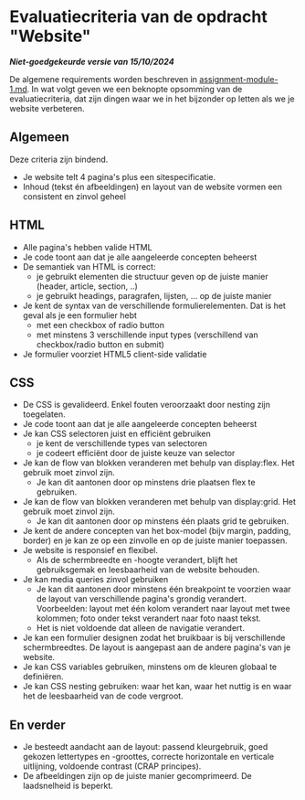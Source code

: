 # Evaluatiecriteria van de opdracht "Website"
***Niet-goedgekeurde versie van 15/10/2024***

De algemene requirements worden beschreven in [assignment-module-1.md](https://github.com/UCLL-Frontend/oefeningen-frontend-deel1/edit/main/assignment-module-1.md). 
In wat volgt geven we een beknopte opsomming van de evaluatiecriteria, dat zijn dingen waar we in het bijzonder op letten als we je website verbeteren. 

## Algemeen
Deze criteria zijn bindend. 
- Je website telt 4 pagina's plus een sitespecificatie. 
- Inhoud (tekst én afbeeldingen) en layout van de website vormen een consistent en zinvol geheel



## HTML
- Alle pagina's hebben valide HTML
- Je code toont aan dat je alle aangeleerde concepten beheerst
- De semantiek van HTML is correct: 
    - je gebruikt elementen die structuur geven op de juiste manier (header, article, section, ..)
    - je gebruikt headings, paragrafen, lijsten, ... op de juiste manier
- Je kent de syntax van de verschillende formulierelementen. Dat is het geval als je een formulier hebt
    - met een checkbox of radio button 
    - met minstens 3 verschillende input types (verschillend van checkbox/radio button en submit)
- Je formulier voorziet HTML5 client-side validatie

## CSS
- De CSS is gevalideerd. Enkel fouten veroorzaakt door nesting zijn toegelaten.
- Je code toont aan dat je alle aangeleerde concepten beheerst
- Je kan CSS selectoren juist en efficiënt gebruiken
    - je kent de verschillende types van selectoren
    - je codeert efficiënt door de juiste keuze van selector
- Je kan de flow van blokken veranderen met behulp van display:flex. Het gebruik moet zinvol zijn. 
    - Je kan dit aantonen door op minstens drie plaatsen flex te gebruiken. 
- Je kan de flow van blokken veranderen met behulp van display:grid. Het gebruik moet zinvol zijn. 
    - Je kan dit aantonen door op minstens één plaats grid te gebruiken. 
- Je kent de andere concepten van het box-model (bijv margin, padding, border) en je kan ze op een zinvolle en op de juiste manier toepassen.
- Je website is responsief en flexibel. 
    - Als de schermbreedte en -hoogte verandert, blijft het gebruiksgemak en leesbaarheid van de website behouden. 
- Je kan media queries zinvol gebruiken
    - Je kan dit aantonen door minstens één breakpoint te voorzien waar de layout van verschillende pagina's grondig verandert. Voorbeelden: layout met één kolom verandert naar layout met twee kolommen; foto onder tekst verandert naar foto naast tekst. 
    - Het is niet voldoende dat alleen de navigatie verandert. 
- Je kan een formulier designen zodat het bruikbaar is bij verschillende schermbreedtes. De layout is aangepast aan de andere pagina's van je website. 
- Je kan CSS variables gebruiken, minstens om de kleuren globaal te definiëren. 
- Je kan CSS nesting gebruiken: waar het kan, waar het nuttig is en waar het de leesbaarheid van de code vergroot.

## En verder
- Je besteedt aandacht aan de layout: passend kleurgebruik, goed gekozen lettertypes en -groottes, correcte horizontale en verticale uitlijning, voldoende contrast (CRAP principes).
- De afbeeldingen zijn op de juiste manier gecomprimeerd. De laadsnelheid is beperkt.

